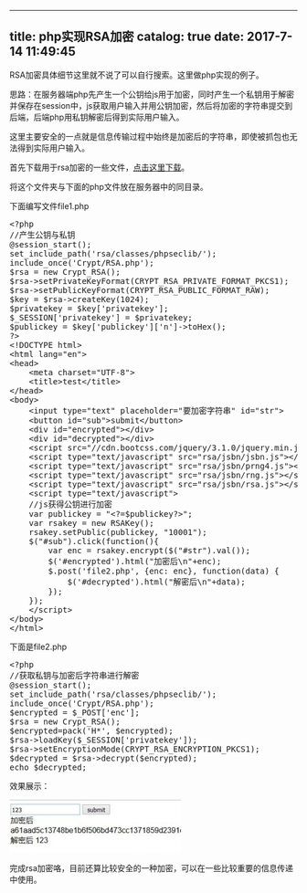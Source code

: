 
---
title: php实现RSA加密
catalog: true
date: 2017-7-14 11:49:45
---

RSA加密具体细节这里就不说了可以自行搜索。这里做php实现的例子。

思路：在服务器端php先产生一个公钥给js用于加密，同时产生一个私钥用于解密并保存在session中，js获取用户输入并用公钥加密，然后将加密的字符串提交到后端，后端php用私钥解密后得到实际用户输入。<!--more-->

这里主要安全的一点就是信息传输过程中始终是加密后的字符串，即使被抓包也无法得到实际用户输入。

首先下载用于rsa加密的一些文件，<a href="http://pan.baidu.com/s/1o84ZXDw">点击这里下载</a>。

将这个文件夹与下面的php文件放在服务器中的同目录。

下面编写文件file1.php
<pre>&lt;?php
//产生公钥与私钥
@session_start();
set_include_path('rsa/classes/phpseclib/');
include_once('Crypt/RSA.php');
$rsa = new Crypt_RSA();
$rsa-&gt;setPrivateKeyFormat(CRYPT_RSA_PRIVATE_FORMAT_PKCS1);
$rsa-&gt;setPublicKeyFormat(CRYPT_RSA_PUBLIC_FORMAT_RAW);
$key = $rsa-&gt;createKey(1024);
$privatekey = $key['privatekey'];
$_SESSION['privatekey'] = $privatekey;
$publickey = $key['publickey']['n']-&gt;toHex();
?&gt;
&lt;!DOCTYPE html&gt;
&lt;html lang="en"&gt;
&lt;head&gt;
    &lt;meta charset="UTF-8"&gt;
    &lt;title&gt;test&lt;/title&gt;
&lt;/head&gt;
&lt;body&gt;
    &lt;input type="text" placeholder="要加密字符串" id="str"&gt;
    &lt;button id="sub"&gt;submit&lt;/button&gt;
    &lt;div id="encrypted"&gt;&lt;/div&gt;
    &lt;div id="decrypted"&gt;&lt;/div&gt;
    &lt;script src="//cdn.bootcss.com/jquery/3.1.0/jquery.min.js"&gt;&lt;/script&gt;
    &lt;script type="text/javascript" src="rsa/jsbn/jsbn.js"&gt;&lt;/script&gt;
    &lt;script type="text/javascript" src="rsa/jsbn/prng4.js"&gt;&lt;/script&gt;
    &lt;script type="text/javascript" src="rsa/jsbn/rng.js"&gt;&lt;/script&gt;
    &lt;script type="text/javascript" src="rsa/jsbn/rsa.js"&gt;&lt;/script&gt;
    &lt;script type="text/javascript"&gt;
    //js获得公钥进行加密
    var publickey = "&lt;?=$publickey?&gt;";
    var rsakey = new RSAKey();
    rsakey.setPublic(publickey, "10001");
    $("#sub").click(function(){
        var enc = rsakey.encrypt($("#str").val());
        $('#encrypted').html("加密后\n"+enc);
        $.post('file2.php', {enc: enc}, function(data) {
            $('#decrypted').html("解密后\n"+data);
        });
    });
    &lt;/script&gt;
&lt;/body&gt;
&lt;/html&gt;</pre>
下面是file2.php
<pre>&lt;?php
//获取私钥与加密后字符串进行解密
@session_start();
set_include_path('rsa/classes/phpseclib/');
include_once('Crypt/RSA.php');
$encrypted = $_POST['enc'];
$rsa = new Crypt_RSA();
$encrypted=pack('H*', $encrypted);
$rsa-&gt;loadKey($_SESSION['privatekey']);
$rsa-&gt;setEncryptionMode(CRYPT_RSA_ENCRYPTION_PKCS1);
$decrypted = $rsa-&gt;decrypt($encrypted);
echo $decrypted;</pre>
效果展示：

<img class="alignnone size-medium wp-image-323" src="/img/uploads/2017/07/QQ截图20170714114735-300x93.jpg" alt="" width="300" height="93" />

完成rsa加密咯，目前还算比较安全的一种加密，可以在一些比较重要的信息传递中使用。
